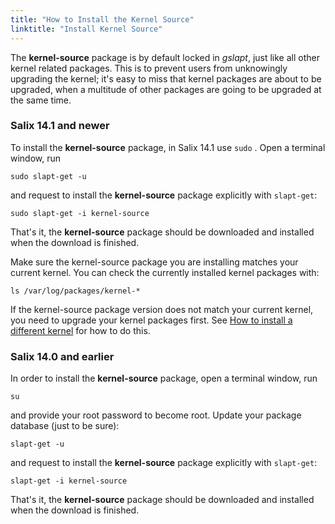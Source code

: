 ```yaml
---
title: "How to Install the Kernel Source"
linktitle: "Install Kernel Source"
---
```


The **kernel-source** package is by default locked in *gslapt*, just
like all other kernel related packages. This is to prevent users from
unknowingly upgrading the kernel; it's easy to miss that kernel packages
are about to be upgraded, when a multitude of other packages are going
to be upgraded at the same time.

### Salix 14.1 and newer

To install the **kernel-source** package, in Salix 14.1 use `sudo` . Open
a terminal window, run
```none
sudo slapt-get -u
```

and request to install the **kernel-source** package explicitly with
`slapt-get`:
```none
sudo slapt-get -i kernel-source
```

That's it, the **kernel-source** package should be downloaded and
installed when the download is finished.

Make sure the kernel-source package you are installing matches your current
kernel. You can check the currently installed kernel packages with:

```
ls /var/log/packages/kernel-*
```

If the kernel-source package version does not match your current kernel, you
need to upgrade your kernel packages first. See
[How to install a different kernel](/user/install-different-kernel) for how to do
this.


### Salix 14.0 and earlier

In order to install the **kernel-source** package, open a terminal
window, run
```
su
```

and provide your root password to become root. Update your package
database (just to be sure):
```none
slapt-get -u
```

and request to install the **kernel-source** package explicitly with
`slapt-get`:
```none
slapt-get -i kernel-source
```

That's it, the **kernel-source** package should be downloaded and
installed when the download is finished.

